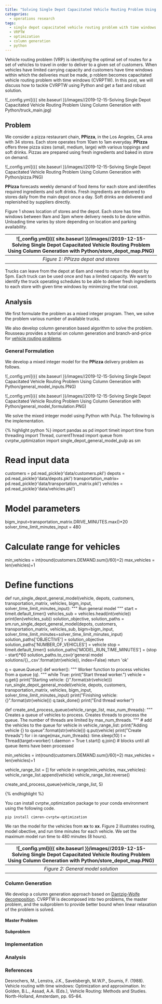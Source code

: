```yaml
---
title: "Solving Single Depot Capacitated Vehicle Routing Problem Using Column Generation with Python"
categories:
  - operations research
tags:
  - single depot capacitated vehicle routing problem with time windows
  - VRPTW
  - optimization
  - column generation
  - python
--- 
```


Vehicle routing problem (VRP) is identifying the optimal set of routes for a set of 
vehicles to travel in order to deliver to a given 
set of customers.  When vehicles have limited carrying capacity and 
customers have time windows within which the deliveries must be made, p
roblem becomes capacitated vehicle routing problem with time windows (CVRPTW). 
In this post, we will discuss how to tackle CVRPTW using Python and get a fast and 
robust solution.

![_config.yml]({{ site.baseurl }}/images//2019-12-15-Solving Single Depot Capacitated Vehicle Routing Problem Using Column Generation with Python/truck_main.jpg)

## Problem 

We consider a pizza restaurant chain, **PPizza**, in the Los Angeles, CA area with 34 stores. 
Each store operates from 10am to 1am everyday. **PPizza** offers three pizza sizes
(small, medium, large) with various toppings and soft drinks. Pizzas are prepared using fresh
ingredients and baked in store on demand. 

![_config.yml]({{ site.baseurl }}/images//2019-12-15-Solving Single Depot Capacitated Vehicle Routing Problem Using Column Generation with Python/pizza.PNG)

**PPizza** forecasts weekly demand of  food items for each store and identifies required ingredients
and soft drinks. Fresh ingredients are delivered to stores daily from the main depot once a day. 
Soft drinks are delivered and replenished by suppliers directly. 

Figure 1 shows location of stores and the depot. Each store has time windows between 
9am and 3pm where delivery needs to be
done within. Unloading time varies by store depending on location and parking availability. 

| ![_config.yml]({{ site.baseurl }}/images//2019-12-15-Solving Single Depot Capacitated Vehicle Routing Problem Using Column Generation with Python/store_depot_map.PNG) | 
|:--:| 
| *Figure 1: PPizza depot and stores* |

Trucks can leave from the depot at 6am and need to return the depot by 5pm. 
Each truck can be used once and has a limited capacity.
We want to identify the truck operating schedules 
to be able to deliver
fresh ingredients to each store with given time windows by minimizing the total cost. 

## Analysis

We first formulate the problem as a mixed integer program. Then, we solve the problem various
number of available trucks.

We also develop column generation based algorithm to solve the problem. 
Rousseau provides a tutorial on column generation and branch-and-price 
for [vehicle routing problems](https://symposia.cirrelt.ca/system/documents/000/000/254/Rousseau_original.pdf?1464701234).

### General Formulation

We develop a mixed integer model for the **PPizza** delivery problem as follows.

![_config.yml]({{ site.baseurl }}/images//2019-12-15-Solving Single Depot Capacitated Vehicle Routing Problem Using Column Generation with Python/general_model_inputs.PNG)



![_config.yml]({{ site.baseurl }}/images//2019-12-15-Solving Single Depot Capacitated Vehicle Routing Problem Using Column Generation with Python/general_model_formulation.PNG)

We solve the mixed integer model using Python with PuLp. The following is the 
implementation.  

{% highlight python %}
import pandas as pd
import timeit
import time
from threading import Thread, currentThread
import queue
from cvrptw_optimization import single_depot_general_model_pulp as sm

# Read input data
customers = pd.read_pickle(r'data/customers.pkl')
depots = pd.read_pickle(r'data/depots.pkl')
transportation_matrix= pd.read_pickle(r'data/transportation_matrix.pkl')
vehicles = pd.read_pickle(r'data/vehicles.pkl')

# Model parameters
bigm_input=transportation_matrix.DRIVE_MINUTES.max()*20
solver_time_limit_minutes_input = 480

# Calculate range for vehicles
min_vehicles = int(round(customers.DEMAND.sum()/60)+2)
max_vehicles = len(vehicles)+1

# Define functions
def run_single_depot_general_model(vehicle,
                                   depots, 
                                   customers, 
                                   transportation_matrix, 
                                   vehicles,
                                   bigm_input,
                                   solver_time_limit_minutes_input):
    """
    Run general model
    """
    start = timeit.default_timer()
    vehicles_sub = vehicles.head(int(vehicle))
    print(len(vehicles_sub))
    solution_objective, solution_paths = sm.run_single_depot_general_model(depots, 
                                                                           customers, 
                                                                           transportation_matrix, 
                                                                           vehicles_sub,
                                                                           bigm=bigm_input,
                                                                           solver_time_limit_minutes=solver_time_limit_minutes_input)
    solution_paths['OBJECTIVE'] = solution_objective
    solution_paths['NUMBER_OF_VEHICLES'] = vehicle
    stop = timeit.default_timer()
    solution_paths['MODEL_RUN_TIME_MINUTES'] = (stop - start)*60
    solution_paths.to_csv(r'general model solutions/{}_.csv'.format(str(vehicle)), index=False)
    return 'ok'
    
q = queue.Queue()
def worker():
    """
    Worker function to process vehicles from a queue (q).
    """
    while True:
        print("Start thread worker.")
        vehicle = q.get()
        print("Starting vehicle: {}".format(str(vehicle)))
        run_single_depot_general_model(vehicle,
                                       depots, 
                                       customers, 
                                       transportation_matrix, 
                                       vehicles,
                                       bigm_input,
                                       solver_time_limit_minutes_input)
        print("Finishing vehicle: {}".format(str(vehicle)))
        q.task_done()
        print("End thread worker")
        
def create_and_process_queue(vehicle_range_list, max_num_threads):
    """
    Creates a queue of vehicles to process. Creates threads to process the queue. 
    The number of threads are limited by max_num_threads.
    """
    # add the vehicles to the queue
    for vehicle in vehicle_range_list:
        print("Adding vehicle {} to queue".format(str(vehicle)))
        q.put(vehicle)
    print("Create threads")
    for i in range(max_num_threads):
        time.sleep(10)
        t = Thread(target=worker)
        t.daemon = True
        t.start()
    q.join()  # blocks until all queue items have been processed
    
min_vehicles = int(round(customers.DEMAND.sum()/60)+2)
max_vehicles = len(vehicles)+1

vehicle_range_list = []
for vehicle in range(min_vehicles, max_vehicles):
    vehicle_range_list.append(vehicle)
vehicle_range_list.reverse()

create_and_process_queue(vehicle_range_list, 5)

{% endhighlight %}

You can install cvrptw_optimization package to your conda environment using the following code. 

```
pip install cimren-cvrptw-optimization
```

We ran the model for the vehicles from **xx** to **xx**. Figure 2 illustrates routing,
model obective, and run time minutes for each vehicle. We set the maximum model run time
to 480 minutes (8 hours). 

| ![_config.yml]({{ site.baseurl }}/images//2019-12-15-Solving Single Depot Capacitated Vehicle Routing Problem Using Column Generation with Python/store_depot_map.PNG) | 
|:--:| 
| *Figure 2: General model solution* |



### Column Generation

We develop a column generation approach based on [Dantzig-Wolfe decomposition](https://pubsonline.informs.org/doi/abs/10.1287/opre.8.1.101). 
CVRPTW is decomposed into two problems, the master problem, and the subproblem 
to provide better bound when linear relaxation of the problem is solved.

#### Master Problem



#### Subproblem


### Implementation


### Analysis

### References
Desrochers, M., Lenstra, J.K., Savelsbergh, M.W.P., Soumis, F. (1988). 
Vehicle routing with time windows: Optimization and approximation. 
In: Golden, B.L., Assad, A.A. (Eds.), 
Vehicle Routing: Methods and Studies. North-Holland, Amsterdam, pp. 65–84.
